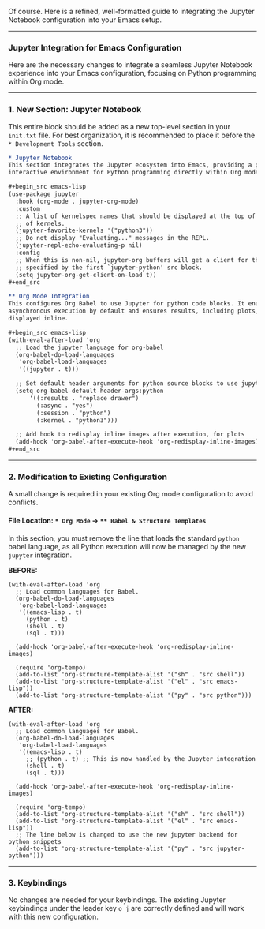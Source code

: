 Of course. Here is a refined, well-formatted guide to integrating the Jupyter Notebook configuration into your Emacs setup.

---

### **Jupyter Integration for Emacs Configuration**

Here are the necessary changes to integrate a seamless Jupyter Notebook experience into your Emacs configuration, focusing on Python programming within Org mode.

---

### 1. New Section: Jupyter Notebook

This entire block should be added as a new top-level section in your `init.txt` file. For best organization, it is recommended to place it before the `* Development Tools` section.

```org
* Jupyter Notebook
This section integrates the Jupyter ecosystem into Emacs, providing a powerful,
interactive environment for Python programming directly within Org mode.

#+begin_src emacs-lisp
(use-package jupyter
  :hook (org-mode . jupyter-org-mode)
  :custom
  ;; A list of kernelspec names that should be displayed at the top of the list
  ;; of kernels.
  (jupyter-favorite-kernels '("python3"))
  ;; Do not display "Evaluating..." messages in the REPL.
  (jupyter-repl-echo-evaluating-p nil)
  :config
  ;; When this is non-nil, jupyter-org buffers will get a client for the kernel
  ;; specified by the first `jupyter-python' src block.
  (setq jupyter-org-get-client-on-load t))
#+end_src

** Org Mode Integration
This configures Org Babel to use Jupyter for python code blocks. It enables
asynchronous execution by default and ensures results, including plots, are
displayed inline.

#+begin_src emacs-lisp
(with-eval-after-load 'org
  ;; Load the jupyter language for org-babel
  (org-babel-do-load-languages
   'org-babel-load-languages
   '((jupyter . t)))

  ;; Set default header arguments for python source blocks to use jupyter
  (setq org-babel-default-header-args:python
      '((:results . "replace drawer")
        (:async . "yes")
        (:session . "python")
        (:kernel . "python3")))

  ;; Add hook to redisplay inline images after execution, for plots
  (add-hook 'org-babel-after-execute-hook 'org-redisplay-inline-images))
#+end_src
```

---

### 2. Modification to Existing Configuration

A small change is required in your existing Org mode configuration to avoid conflicts.

#### **File Location:** `* Org Mode` -> `** Babel & Structure Templates`

In this section, you must remove the line that loads the standard `python` babel language, as all Python execution will now be managed by the new `jupyter` integration.

**BEFORE:**

```emacs-lisp
(with-eval-after-load 'org
  ;; Load common languages for Babel.
  (org-babel-do-load-languages
   'org-babel-load-languages
   '((emacs-lisp . t)
     (python . t)
     (shell . t)
     (sql . t)))

  (add-hook 'org-babel-after-execute-hook 'org-redisplay-inline-images)

  (require 'org-tempo)
  (add-to-list 'org-structure-template-alist '("sh" . "src shell"))
  (add-to-list 'org-structure-template-alist '("el" . "src emacs-lisp"))
  (add-to-list 'org-structure-template-alist '("py" . "src python")))
```

**AFTER:**

```emacs-lisp
(with-eval-after-load 'org
  ;; Load common languages for Babel.
  (org-babel-do-load-languages
   'org-babel-load-languages
   '((emacs-lisp . t)
     ;; (python . t) ;; This is now handled by the Jupyter integration
     (shell . t)
     (sql . t)))

  (add-hook 'org-babel-after-execute-hook 'org-redisplay-inline-images)

  (require 'org-tempo)
  (add-to-list 'org-structure-template-alist '("sh" . "src shell"))
  (add-to-list 'org-structure-template-alist '("el" . "src emacs-lisp"))
  ;; The line below is changed to use the new jupyter backend for python snippets
  (add-to-list 'org-structure-template-alist '("py" . "src jupyter-python")))
```

---

### 3. Keybindings

No changes are needed for your keybindings. The existing Jupyter keybindings under the leader key `o j` are correctly defined and will work with this new configuration.
